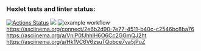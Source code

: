 ### Hexlet tests and linter status:
[![Actions Status](https://github.com/DianaShilova/frontend-project-lvl1/workflows/hexlet-check/badge.svg)](https://github.com/DianaShilova/frontend-project-lvl1/actions)
<a href="https://codeclimate.com/github/codeclimate/codeclimate/maintainability"><img src="https://api.codeclimate.com/v1/badges/a99a88d28ad37a79dbf6/maintainability" /></a>
![example workflow](https://github.com/DianaShilova/frontend-project-lvl1/actions/workflows/github-actions-demo.yml/badge.svg)
https://asciinema.org/connect/2e6b2d90-7e77-4511-b40c-c2546bc8ba76
https://asciinema.org/a/VniP0fJhhlH6O6Cc2GGmQJ2ht
https://asciinema.org/a/Hk1VC6V6zsuTQobce7va5jPuZ
